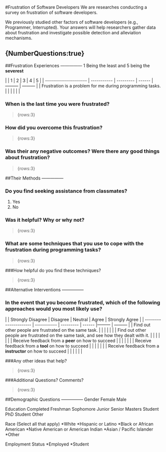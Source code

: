 #Frustration of Software Developers
We are researches conducting a survey on frustration of software developers.

We previously studied other factors of software developers (e.g., Programmer, Interrupted). Your answers will help researchers gather data about frustration and investigate possible detection and alleviation mechanisms.


{NumberQuestions:true}
-----------


##Frustration Experiences
—————
1 Being the least and 5 being the **severest**

|                       | 1 | 2 | 3 | 4 | 5 |
| --------------------- | ----------- | --------- | ------ |——— | ——— |
| Frustration is a problem for me during programming tasks. |  |  |  |  |  |


### When is the last time you were frustrated?
>{rows:3}
 
### How did you overcome this frustration?
>{rows:3}

### Was their any negative outcomes?  Were there any good things about frustration?
>{rows:3}


##Their Methods
—————
### Do you find seeking assistance from classmates?
1. Yes
2. No

### Was it helpful? Why or why not?
>{rows:3}

### What are some techniques that you use to cope with the frustration during programming tasks?
>{rows:3}

###How helpful do you find these techniques?
>{rows:3}

##Alternative Interventions
—————
### In the event that you become frustrated, which of the following approaches would you most likely use? 

|                       | Strongly Disagree | Disagree | Neutral | Agree | Strongly Agree |
| --------------------- | ----------- | --------- | ------ |——— | ——— |
| Find out other people are frustrated on the same task. |  |  |  |  |  |
| Find out other people are frustrated on the same task, and see how they dealt with it.  |  |  |  |  |  |
| Receive feedback from a **peer** on how to succeed  |  |  |  |  |  |
| Receive feedback from a **tool** on how to succeed  |  |  |  |  |  |
| Receive feedback from a **instructor** on how to succeed  |  |  |  |  |  |

###Any other ideas that help?
>{rows:3}

###Additional Questions? Comments?
>{rows:3}

##Demographic Questions
—————
Gender
Female
Male

Education Completed
Freshman
Sophomore
Junior
Senior
Masters Student
PhD Student
Other

Race (Select all that apply)
	*White
	*Hispanic or Latino
	*Black or African American
	*Native American or American Indian
	*Asian / Pacific Islander
	*Other

Employment Status
	*Employed
	*Student


